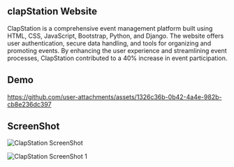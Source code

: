
## clapStation Website

ClapStation is a comprehensive event management platform built using HTML, CSS, JavaScript, Bootstrap, Python, and Django. The website offers user authentication, secure data handling, and tools for organizing and promoting events. By enhancing the user experience and streamlining event processes, ClapStation contributed to a 40% increase in event participation.


## Demo

https://github.com/user-attachments/assets/1326c36b-0b42-4a4e-982b-cb8e236dc397

## ScreenShot

![ClapStation ScreenShot](https://github.com/user-attachments/assets/14ee8493-ddd3-4e64-8fba-c3a052d3dc59)


![ClapStation ScreenShot 1](https://github.com/user-attachments/assets/2547565c-34bd-470d-b0af-a0c076b9adfd)
